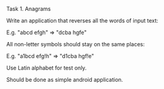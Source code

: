 Task 1. Anagrams

Write an application that reverses all the words of input text:


 E.g. "abcd efgh" => "dcba hgfe"

All non-letter symbols should stay on the same places:


 E.g. "a1bcd efg!h" => "d1cba hgf!e"

Use Latin alphabet for test only.

Should be done as simple android application.